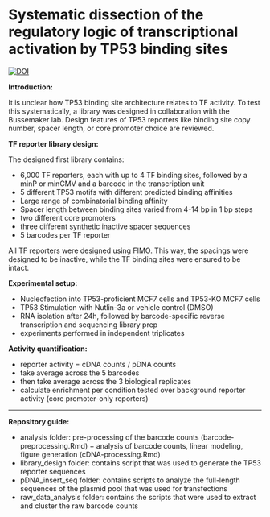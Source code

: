 # Systematic dissection of the regulatory logic of transcriptional activation by TP53 binding sites 

[![DOI](https://zenodo.org/badge/DOI/10.5281/zenodo.7624305.svg)](https://doi.org/10.5281/zenodo.7624305)

**Introduction:**

It is unclear how TP53 binding site architecture relates to TF activity. To test this systematically, a library was designed in collaboration with the Bussemaker lab. Design features of TP53 reporters like binding site copy number, spacer length, or core promoter choice are reviewed.

**TF reporter library design:**

The designed first library contains:
- 6,000 TF reporters, each with up to 4 TF binding sites, followed by a minP or minCMV and a barcode in the transcription unit
- 5 different TP53 motifs with different predicted binding affinities
- Large range of combinatorial binding affinity
- Spacer length between binding sites varied from 4-14 bp in 1 bp steps
- two different core promoters
- three different synthetic inactive spacer sequences
- 5 barcodes per TF reporter

All TF reporters were designed using FIMO. This way, the spacings were designed to be inactive, while the TF binding sites were ensured to be intact.

**Experimental setup:**

- Nucleofection into TP53-proficient MCF7 cells and TP53-KO MCF7 cells
- TP53 Stimulation with Nutlin-3a or vehicle control (DMSO)
- RNA isolation after 24h, followed by barcode-specific reverse transcription and sequencing library prep
- experiments performed in independent triplicates

**Activity quantification:**

- reporter activity = cDNA counts / pDNA counts
- take average across the 5 barcodes
- then take average across the 3 biological replicates
- calculate enrichment per condition tested over background reporter activity (core promoter-only reporters)

___

**Repository guide:**

- analysis folder: pre-processing of the barcode counts (barcode-preprocessing.Rmd) + analysis of barcode counts, linear modeling, figure generation (cDNA-processing.Rmd)
- library_design folder: contains script that was used to generate the TP53 reporter sequences
- pDNA_insert_seq folder: contains scripts to analyze the full-length sequences of the plasmid pool that was used for transfections
- raw_data_analysis folder: contains the scripts that were used to extract and cluster the raw barcode counts
